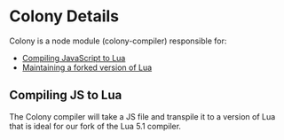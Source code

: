 # Colony Details

Colony is a node module (colony-compiler) responsible for:

- [Compiling JavaScript to Lua](#compiling-js-to-lua)
- [Maintaining a forked version of Lua](./runtime-details#lua-fork)

## Compiling JS to Lua

The Colony compiler will take a JS file and transpile it to a version of Lua that is ideal for our fork of the Lua 5.1 compiler.
